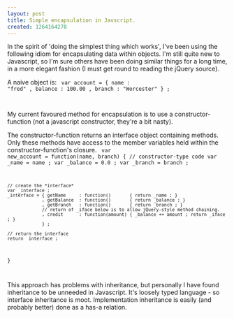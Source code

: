 ```yaml
--- 
layout: post
title: Simple encapsulation in Javscript.
created: 1264164278
---
```

In the spirit of 'doing the simplest thing which works', I've been using the following idiom for encapsulating data within objects.  I'm still quite new to Javascript, so I'm sure others have been doing similar things for a long time, in a more elegant fashion (I must get round to reading the jQuery source).

A naive object is:
<code type="javascript">
var account = { name    : "fred"
              , balance : 100.00
              , branch  : "Worcester"
              } ;


</code>

My current favoured method for encapsulation is to use a constructor-function (not a javascript constructor, they're a bit nasty). 

The constructor-function returns an interface object containing methods.  Only these methods have access to the member variables held within the constructor-function's closure. 
<code type="javascript">
var new_account = function(name, branch) {
    // constructor-type code
    var _name    = name ;
    var _balance = 0.0 ;
    var _branch  = branch ;

    // create the *interface*
    var _interface ;
    _interface = { getName     : function()       { return _name ; }
                 , getBalance  : function()       { return _balance ; }
                 , getBranch   : function()       { return _branch ; }
                 // return of _iface below is to allow jQuery-style method chaining.
                 , credit      : function(amount) { _balance += amount ; return _iface ; } 
                 } ;

    // return the interface
    return _interface ;
}


</code>

This approach has problems with inheritance, but personally I have found inheritance to be unneeded in Javascript.  It's loosely typed language - so interface inheritance is moot.  Implementation inheritance is easily (and probably better) done as a has-a relation.
